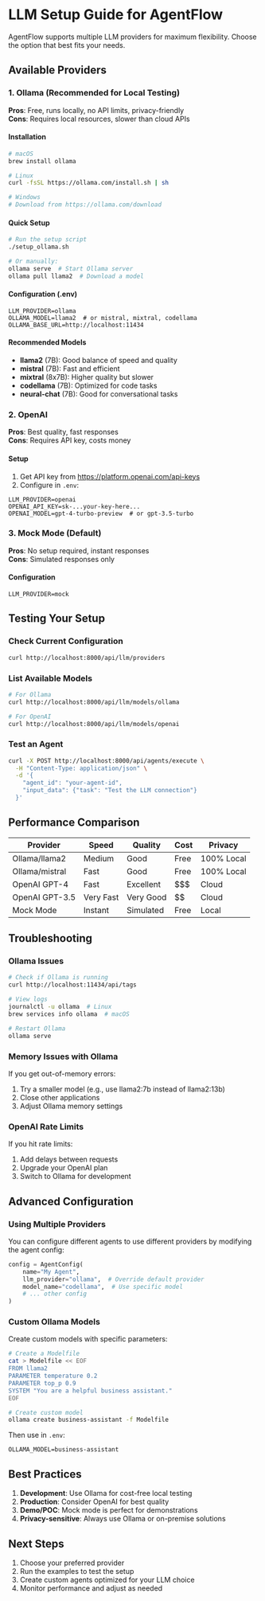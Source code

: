 # LLM Setup Guide for AgentFlow

AgentFlow supports multiple LLM providers for maximum flexibility. Choose the option that best fits your needs.

## Available Providers

### 1. Ollama (Recommended for Local Testing)
**Pros**: Free, runs locally, no API limits, privacy-friendly  
**Cons**: Requires local resources, slower than cloud APIs

#### Installation
```bash
# macOS
brew install ollama

# Linux
curl -fsSL https://ollama.com/install.sh | sh

# Windows
# Download from https://ollama.com/download
```

#### Quick Setup
```bash
# Run the setup script
./setup_ollama.sh

# Or manually:
ollama serve  # Start Ollama server
ollama pull llama2  # Download a model
```

#### Configuration (.env)
```
LLM_PROVIDER=ollama
OLLAMA_MODEL=llama2  # or mistral, mixtral, codellama
OLLAMA_BASE_URL=http://localhost:11434
```

#### Recommended Models
- **llama2** (7B): Good balance of speed and quality
- **mistral** (7B): Fast and efficient
- **mixtral** (8x7B): Higher quality but slower
- **codellama** (7B): Optimized for code tasks
- **neural-chat** (7B): Good for conversational tasks

### 2. OpenAI
**Pros**: Best quality, fast responses  
**Cons**: Requires API key, costs money

#### Setup
1. Get API key from https://platform.openai.com/api-keys
2. Configure in `.env`:
```
LLM_PROVIDER=openai
OPENAI_API_KEY=sk-...your-key-here...
OPENAI_MODEL=gpt-4-turbo-preview  # or gpt-3.5-turbo
```

### 3. Mock Mode (Default)
**Pros**: No setup required, instant responses  
**Cons**: Simulated responses only

#### Configuration
```
LLM_PROVIDER=mock
```

## Testing Your Setup

### Check Current Configuration
```bash
curl http://localhost:8000/api/llm/providers
```

### List Available Models
```bash
# For Ollama
curl http://localhost:8000/api/llm/models/ollama

# For OpenAI
curl http://localhost:8000/api/llm/models/openai
```

### Test an Agent
```bash
curl -X POST http://localhost:8000/api/agents/execute \
  -H "Content-Type: application/json" \
  -d '{
    "agent_id": "your-agent-id",
    "input_data": {"task": "Test the LLM connection"}
  }'
```

## Performance Comparison

| Provider | Speed | Quality | Cost | Privacy |
|----------|-------|---------|------|---------|
| Ollama/llama2 | Medium | Good | Free | 100% Local |
| Ollama/mistral | Fast | Good | Free | 100% Local |
| OpenAI GPT-4 | Fast | Excellent | $$$ | Cloud |
| OpenAI GPT-3.5 | Very Fast | Very Good | $$ | Cloud |
| Mock Mode | Instant | Simulated | Free | Local |

## Troubleshooting

### Ollama Issues
```bash
# Check if Ollama is running
curl http://localhost:11434/api/tags

# View logs
journalctl -u ollama  # Linux
brew services info ollama  # macOS

# Restart Ollama
ollama serve
```

### Memory Issues with Ollama
If you get out-of-memory errors:
1. Try a smaller model (e.g., use llama2:7b instead of llama2:13b)
2. Close other applications
3. Adjust Ollama memory settings

### OpenAI Rate Limits
If you hit rate limits:
1. Add delays between requests
2. Upgrade your OpenAI plan
3. Switch to Ollama for development

## Advanced Configuration

### Using Multiple Providers
You can configure different agents to use different providers by modifying the agent config:

```python
config = AgentConfig(
    name="My Agent",
    llm_provider="ollama",  # Override default provider
    model_name="codellama",  # Use specific model
    # ... other config
)
```

### Custom Ollama Models
Create custom models with specific parameters:
```bash
# Create a Modelfile
cat > Modelfile << EOF
FROM llama2
PARAMETER temperature 0.2
PARAMETER top_p 0.9
SYSTEM "You are a helpful business assistant."
EOF

# Create custom model
ollama create business-assistant -f Modelfile
```

Then use in `.env`:
```
OLLAMA_MODEL=business-assistant
```

## Best Practices

1. **Development**: Use Ollama for cost-free local testing
2. **Production**: Consider OpenAI for best quality
3. **Demo/POC**: Mock mode is perfect for demonstrations
4. **Privacy-sensitive**: Always use Ollama or on-premise solutions

## Next Steps

1. Choose your preferred provider
2. Run the examples to test the setup
3. Create custom agents optimized for your LLM choice
4. Monitor performance and adjust as needed